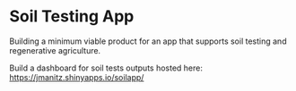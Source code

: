 # Soil Testing App

Building a minimum viable product for an app that supports soil testing and regenerative agriculture.

Build a dashboard for soil tests outputs hosted here: https://jmanitz.shinyapps.io/soilapp/
